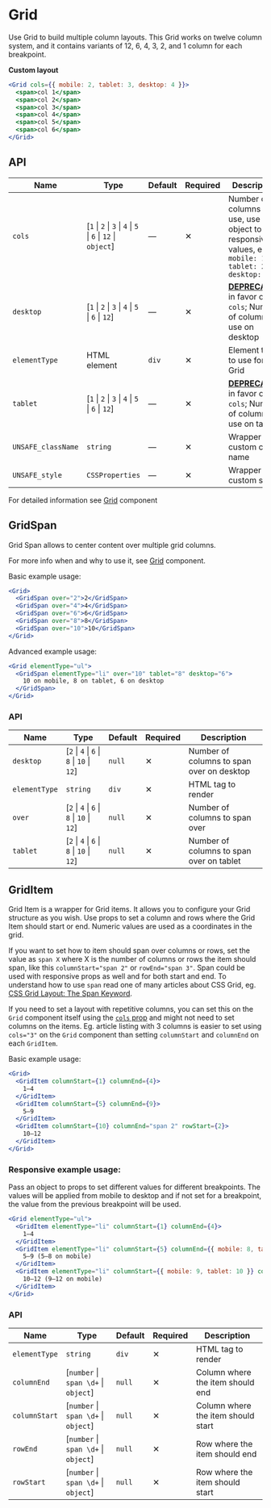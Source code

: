 # Grid

Use Grid to build multiple column layouts. This Grid works on twelve column system, and it contains variants of 12, 6, 4, 3, 2, and 1 column for each breakpoint.

**Custom layout**

```jsx
<Grid cols={{ mobile: 2, tablet: 3, desktop: 4 }}>
  <span>col 1</span>
  <span>col 2</span>
  <span>col 3</span>
  <span>col 4</span>
  <span>col 5</span>
  <span>col 6</span>
</Grid>
```

## API

| Name               | Type                                                         | Default | Required | Description                                                                                                |
| ------------------ | ------------------------------------------------------------ | ------- | -------- | ---------------------------------------------------------------------------------------------------------- |
| `cols`             | [`1` \| `2` \| `3` \| `4` \| `5` \| `6` \| `12` \| `object`] | —       | ✕        | Number of columns to use, use object to set responsive values, e.g. `{ mobile: 1, tablet: 2, desktop: 3 }` |
| `desktop`          | [`1` \| `2` \| `3` \| `4` \| `5` \| `6` \| `12`]             | —       | ✕        | [**DEPRECATED**][deprecated] in favor of `cols`; Number of columns to use on desktop                       |
| `elementType`      | HTML element                                                 | `div`   | ✕        | Element type to use for the Grid                                                                           |
| `tablet`           | [`1` \| `2` \| `3` \| `4` \| `5` \| `6` \| `12`]             | —       | ✕        | [**DEPRECATED**][deprecated] in favor of `cols`; Number of columns to use on tablet                        |
| `UNSAFE_className` | `string`                                                     | —       | ✕        | Wrapper custom class name                                                                                  |
| `UNSAFE_style`     | `CSSProperties`                                              | —       | ✕        | Wrapper custom style                                                                                       |

For detailed information see [Grid] component

## GridSpan

Grid Span allows to center content over multiple grid columns.

For more info when and why to use it, see [Grid] component.

Basic example usage:

```jsx
<Grid>
  <GridSpan over="2">2</GridSpan>
  <GridSpan over="4">4</GridSpan>
  <GridSpan over="6">6</GridSpan>
  <GridSpan over="8">8</GridSpan>
  <GridSpan over="10">10</GridSpan>
</Grid>
```

Advanced example usage:

```jsx
<Grid elementType="ul">
  <GridSpan elementType="li" over="10" tablet="8" desktop="6">
    10 on mobile, 8 on tablet, 6 on desktop
  </GridSpan>
</Grid>
```

### API

| Name          | Type                                       | Default | Required | Description                               |
| ------------- | ------------------------------------------ | ------- | -------- | ----------------------------------------- |
| `desktop`     | [`2` \| `4` \| `6` \| `8` \| `10` \| `12`] | `null`  | ✕        | Number of columns to span over on desktop |
| `elementType` | `string`                                   | `div`   | ✕        | HTML tag to render                        |
| `over`        | [`2` \| `4` \| `6` \| `8` \| `10` \| `12`] | `null`  | ✕        | Number of columns to span over            |
| `tablet`      | [`2` \| `4` \| `6` \| `8` \| `10` \| `12`] | `null`  | ✕        | Number of columns to span over on tablet  |

## GridItem

Grid Item is a wrapper for Grid items. It allows you to configure your Grid structure
as you wish. Use props to set a column and rows where the Grid Item should start or end.
Numeric values are used as a coordinates in the grid.

If you want to set how to item should span over columns or rows, set the value as `span X`
where X is the number of columns or rows the item should span, like this `columnStart="span 2"`
or `rowEnd="span 3"`. Span could be used with responsive props as well and for both start and end.
To understand how to use `span` read one of many articles about CSS Grid,
eg. [CSS Grid Layout: The Span Keyword][digitalocean-span].

If you need to set a layout with repetitive columns, you can set this on the `Grid`
component itself using the [`cols` prop](#api) and might not need to set columns on the items. Eg. article
listing with 3 columns is easier to set using `cols="3"` on the `Grid` component than setting
`columnStart` and `columnEnd` on each `GridItem`.

Basic example usage:

```jsx
<Grid>
  <GridItem columnStart={1} columnEnd={4}>
    1–4
  </GridItem>
  <GridItem columnStart={5} columnEnd={9}>
    5–9
  </GridItem>
  <GridItem columnStart={10} columnEnd="span 2" rowStart={2}>
    10–12
  </GridItem>
</Grid>
```

### Responsive example usage:

Pass an object to props to set different values for different breakpoints. The values will
be applied from mobile to desktop and if not set for a breakpoint, the value from the
previous breakpoint will be used.

```jsx
<Grid elementType="ul">
  <GridItem elementType="li" columnStart={1} columnEnd={4}>
    1–4
  </GridItem>
  <GridItem elementType="li" columnStart={5} columnEnd={{ mobile: 8, tablet: 9 }}>
    5–9 (5–8 on mobile)
  </GridItem>
  <GridItem elementType="li" columnStart={{ mobile: 9, tablet: 10 }} columnEnd={{ mobile: 'span 3', tablet: 'span 2' }}>
    10–12 (9–12 on mobile)
  </GridItem>
</Grid>
```

### API

| Name          | Type                                 | Default | Required | Description                        |
| ------------- | ------------------------------------ | ------- | -------- | ---------------------------------- |
| `elementType` | `string`                             | `div`   | ✕        | HTML tag to render                 |
| `columnEnd`   | [`number` \| `span \d+` \| `object`] | `null`  | ✕        | Column where the item should end   |
| `columnStart` | [`number` \| `span \d+` \| `object`] | `null`  | ✕        | Column where the item should start |
| `rowEnd`      | [`number` \| `span \d+` \| `object`] | `null`  | ✕        | Row where the item should end      |
| `rowStart`    | [`number` \| `span \d+` \| `object`] | `null`  | ✕        | Row where the item should start    |

[Grid]: https://github.com/lmc-eu/spirit-design-system/blob/main/packages/web/src/scss/components/Grid/README.md
[deprecated]: https://github.com/lmc-eu/spirit-design-system/tree/main/packages/web-react/README.md#deprecations
[digitalocean-span]: https://www.digitalocean.com/community/tutorials/css-css-grid-layout-span-keyword
